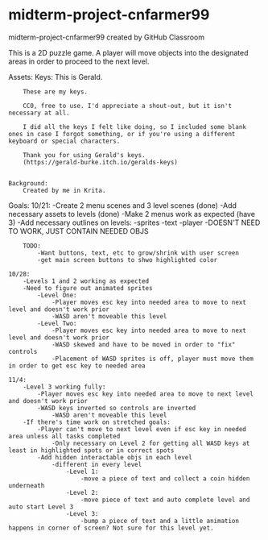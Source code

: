 # midterm-project-cnfarmer99
midterm-project-cnfarmer99 created by GitHub Classroom

This is a 2D puzzle game.  A player will move objects into the designated areas in order to proceed to the next level.  

Assets:
    Keys:
        This is Gerald.

        These are my keys.

        CC0, free to use. I'd appreciate a shout-out, but it isn't necessary at all.

        I did all the keys I felt like doing, so I included some blank ones in case I forgot something, or if you're using a different keyboard or special characters.

        Thank you for using Gerald's keys.
        (https://gerald-burke.itch.io/geralds-keys)


    Background:
        Created by me in Krita.


Goals:
    10/21:
        -Create 2 menu scenes and 3 level scenes (done)
        -Add necessary assets to levels (done)
        -Make 2 menus work as expected (have 3)
        -Add necessary outlines on levels:
            -sprites
            -text
            -player
            -DOESN'T NEED TO WORK, JUST CONTAIN NEEDED OBJS

        TODO:
            -Want buttons, text, etc to grow/shrink with user screen
            -get main screen buttons to shwo highlighted color
        
    10/28:
        -Levels 1 and 2 working as expected
        -Need to figure out animated sprites
            -Level One:
                -Player moves esc key into needed area to move to next level and doesn't work prior
                -WASD aren't moveable this level
            -Level Two:
                -Player moves esc key into needed area to move to next level and doesn't work prior
                -WASD skewed and have to be moved in order to "fix" controls
                -Placement of WASD sprites is off, player must move them in order to get esc key to needed area

    11/4:
        -Level 3 working fully:
            -Player moves esc key into needed area to move to next level and doesn't work prior
            -WASD keys inverted so controls are inverted
                -WASD aren't moveable this level
        -If there's time work on stretched goals:
            -Player can't move to next level even if esc key in needed area unless all tasks completed
                -Only necessary on Level 2 for getting all WASD keys at least in highlighted spots or in correct spots
            -Add hidden interactable objs in each level
                -different in every level
                    -Level 1:
                        -move a piece of text and collect a coin hidden underneath
                    -Level 2:
                        -move piece of text and auto complete level and auto start Level 3
                    -Level 3:
                        -bump a piece of text and a little animation happens in corner of screen? Not sure for this level yet.
